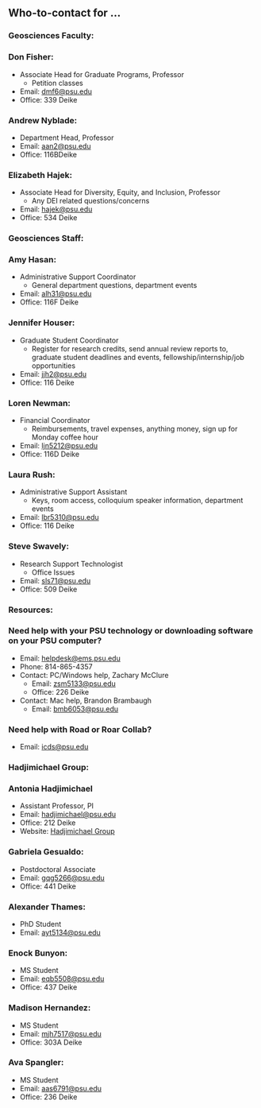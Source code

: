 ## Who-to-contact for …

### Geosciences Faculty:
### Don Fisher:
- Associate Head for Graduate Programs, Professor
    - Petition classes
- Email: dmf6@psu.edu
- Office: 339 Deike

### Andrew Nyblade:
- Department Head, Professor
- Email: aan2@psu.edu
- Office: 116BDeike

### Elizabeth Hajek:
- Associate Head for Diversity, Equity, and Inclusion, Professor
  - Any DEI related questions/concerns
- Email: hajek@psu.edu
- Office: 534 Deike

### Geosciences Staff:
### Amy Hasan:
- Administrative Support Coordinator
  - General department questions, department events
- Email: alh31@psu.edu
- Office: 116F Deike

### Jennifer Houser:
- Graduate Student Coordinator
  - Register for research credits, send annual review reports to, graduate student deadlines and events, fellowship/internship/job opportunities
- Email: jjh2@psu.edu
- Office: 116 Deike

### Loren Newman:
- Financial Coordinator
  - Reimbursements, travel expenses, anything money, sign up for Monday coffee hour
- Email: ljn5212@psu.edu
- Office: 116D Deike

### Laura Rush:
- Administrative Support Assistant
  - Keys, room access, colloquium speaker information, department events
- Email: lbr5310@psu.edu
- Office: 116 Deike

### Steve Swavely:
- Research Support Technologist
  - Office Issues
- Email: sls71@psu.edu
- Office: 509 Deike

### Resources:
### Need help with your PSU technology or downloading software on your PSU computer?
- Email: helpdesk@ems.psu.edu
- Phone: 814-865-4357
- Contact: PC/Windows help, Zachary McClure
  - Email: zsm5133@psu.edu
  - Office: 226 Deike
- Contact: Mac help, Brandon Brambaugh
  - Email: bmb6053@psu.edu

### Need help with Road or Roar Collab?
- Email: icds@psu.edu

### Hadjimichael Group:
### Antonia Hadjimichael
- Assistant Professor, PI
- Email: hadjimichael@psu.edu
- Office: 212 Deike
- Website: [Hadjimichael Group](https://www.hadjimichaelgroup.info/)

### Gabriela Gesualdo:
- Postdoctoral Associate
- Email: gqg5266@psu.edu
- Office: 441 Deike

### Alexander Thames:
- PhD Student
- Email: ayt5134@psu.edu

### Enock Bunyon:
- MS Student
- Email: eqb5508@psu.edu
- Office: 437 Deike

### Madison Hernandez:
- MS Student
- Email: mjh7517@psu.edu
- Office: 303A Deike

### Ava Spangler:
- MS Student
- Email: aas6791@psu.edu
- Office: 236 Deike


